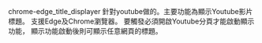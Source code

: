chrome-edge_title_displayer
針對youtube做的。主要功能為顯示Youtube影片標題。
支援Edge及Chrome瀏覽器。
要觸發必須開啟Youtube分頁才能啟動顯示功能，
顯示功能啟動後則可顯示任意網頁的標題。
